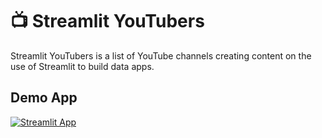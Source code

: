 # 📺 Streamlit YouTubers

Streamlit YouTubers is a list of YouTube channels creating content on the use of Streamlit to build data apps.

## Demo App

[![Streamlit App](https://static.streamlit.io/badges/streamlit_badge_black_white.svg)](https://youtubers.streamlit.app/)
